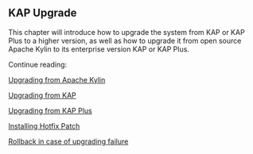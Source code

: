 ## KAP Upgrade ##

This chapter will introduce how to upgrade the system from KAP or KAP Plus to a higher version, as well as how to upgrade it from open source Apache Kylin to its enterprise version KAP or KAP Plus. 

Continue reading:

[Upgrading from Apache Kylin](upgrade_kylin.en.md)

[Upgrading from KAP](upgrade_kap.en.md)

[Upgrading from KAP Plus](upgrade_kapp.en.md)

[Installing Hotfix Patch](upgrade_patch.en.md)

[Rollback in case of upgrading failure](rollback.en.md)
